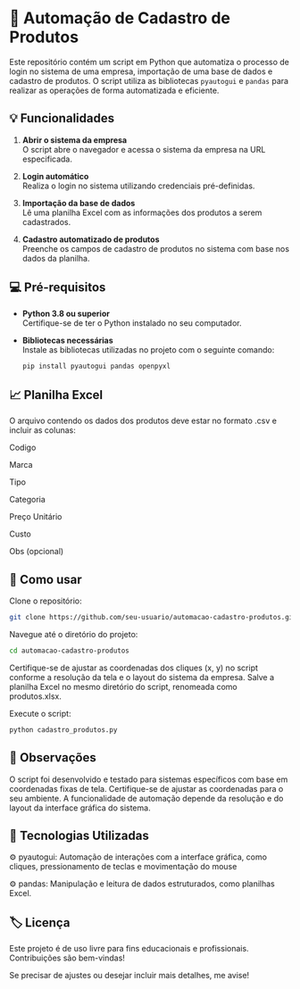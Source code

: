 # 🚀 Automação de Cadastro de Produtos

Este repositório contém um script em Python que automatiza o processo de login no sistema de uma empresa, importação de uma base de dados e cadastro de produtos. O script utiliza as bibliotecas `pyautogui` e `pandas` para realizar as operações de forma automatizada e eficiente.

## 💡 Funcionalidades

1. **Abrir o sistema da empresa**  
   O script abre o navegador e acessa o sistema da empresa na URL especificada.
   
2. **Login automático**  
   Realiza o login no sistema utilizando credenciais pré-definidas.

3. **Importação da base de dados**  
   Lê uma planilha Excel com as informações dos produtos a serem cadastrados.

4. **Cadastro automatizado de produtos**  
   Preenche os campos de cadastro de produtos no sistema com base nos dados da planilha.

## 💻 Pré-requisitos

- **Python 3.8 ou superior**  
  Certifique-se de ter o Python instalado no seu computador.

- **Bibliotecas necessárias**  
  Instale as bibliotecas utilizadas no projeto com o seguinte comando:
  ```bash
  pip install pyautogui pandas openpyxl

## 📈 Planilha Excel
    
O arquivo contendo os dados dos produtos deve estar no formato .csv e incluir as colunas:
   
   Codigo
    
   Marca
    
   Tipo
    
   Categoria
    
   Preço Unitário
    
   Custo
    
   Obs (opcional)


## 🔎 Como usar

   Clone o repositório:
```bash
git clone https://github.com/seu-usuario/automacao-cadastro-produtos.git
```

Navegue até o diretório do projeto:
```bash
cd automacao-cadastro-produtos
```
Certifique-se de ajustar as coordenadas dos cliques (x, y) no script conforme a resolução da tela e o layout do sistema da empresa.
Salve a planilha Excel no mesmo diretório do script, renomeada como produtos.xlsx.

Execute o script:
```bash
python cadastro_produtos.py
```

## 📝 Observações

   O script foi desenvolvido e testado para sistemas específicos com base em coordenadas fixas de tela. Certifique-se de ajustar as coordenadas para o seu ambiente.
    A funcionalidade de automação depende da resolução e do layout da interface gráfica do sistema.

## 🔧 Tecnologias Utilizadas

⚙ pyautogui: Automação de interações com a interface gráfica, como cliques, pressionamento de teclas e movimentação do mouse

⚙ pandas: Manipulação e leitura de dados estruturados, como planilhas Excel.

## 🏷 Licença

Este projeto é de uso livre para fins educacionais e profissionais. Contribuições são bem-vindas!

Se precisar de ajustes ou desejar incluir mais detalhes, me avise!
